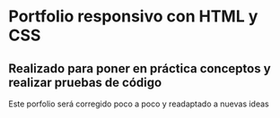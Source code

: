 # Portfolio responsivo con HTML y CSS
## Realizado para poner en práctica conceptos y realizar pruebas de código
Este porfolio será corregido poco a poco y readaptado a nuevas ideas
 
